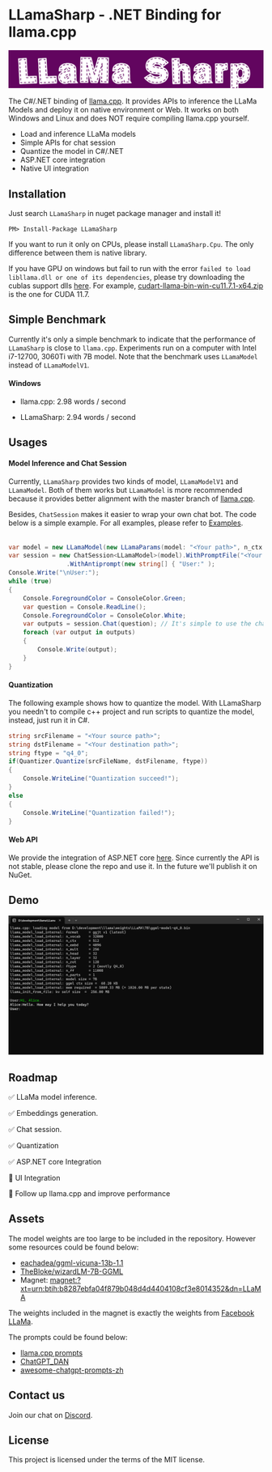 ﻿# LLamaSharp - .NET Binding for llama.cpp

![logo](Assets/LLamaSharpLogo.png)

The C#/.NET binding of [llama.cpp](https://github.com/ggerganov/llama.cpp). It provides APIs to inference the LLaMa Models and deploy it on native environment or Web. It works on 
both Windows and Linux and does NOT require compiling llama.cpp yourself.

- Load and inference LLaMa models
- Simple APIs for chat session
- Quantize the model in C#/.NET
- ASP.NET core integration
- Native UI integration

## Installation

Just search `LLamaSharp` in nuget package manager and install it!

```
PM> Install-Package LLamaSharp
```

If you want to run it only on CPUs, please install `LLamaSharp.Cpu`. The only difference between them is native library.

If you have GPU on windows but fail to run with the error `failed to load libllama.dll or one of its dependencies`, please try downloading the cublas support dlls [here](https://github.com/ggerganov/llama.cpp/releases). For example, [cudart-llama-bin-win-cu11.7.1-x64.zip
](https://github.com/ggerganov/llama.cpp/releases/download/master-773ee24/cudart-llama-bin-win-cu11.7.1-x64.zip) is the one for CUDA 11.7.

## Simple Benchmark

Currently it's only a simple benchmark to indicate that the performance of `LLamaSharp` is close to `llama.cpp`. Experiments run on a computer 
with Intel i7-12700, 3060Ti with 7B model. Note that the benchmark uses `LLamaModel` instead of `LLamaModelV1`.

#### Windows

- llama.cpp: 2.98 words / second

- LLamaSharp: 2.94 words / second

## Usages

#### Model Inference and Chat Session

Currently, `LLamaSharp` provides two kinds of model, `LLamaModelV1` and `LLamaModel`. Both of them works but `LLamaModel` is more recommended 
because it provides better alignment with the master branch of [llama.cpp](https://github.com/ggerganov/llama.cpp).

Besides, `ChatSession` makes it easier to wrap your own chat bot. The code below is a simple example. For all examples, please refer to 
[Examples](./LLama.Examples).

```cs

var model = new LLamaModel(new LLamaParams(model: "<Your path>", n_ctx: 512, repeat_penalty: 1.0f));
var session = new ChatSession<LLamaModel>(model).WithPromptFile("<Your prompt file path>")
                .WithAntiprompt(new string[] { "User:" );
Console.Write("\nUser:");
while (true)
{
    Console.ForegroundColor = ConsoleColor.Green;
    var question = Console.ReadLine();
    Console.ForegroundColor = ConsoleColor.White;
    var outputs = session.Chat(question); // It's simple to use the chat API.
    foreach (var output in outputs)
    {
        Console.Write(output);
    }
}
```

#### Quantization

The following example shows how to quantize the model. With LLamaSharp you needn't to compile c++ project and run scripts to quantize the model, instead, just run it in C#.

```cs
string srcFilename = "<Your source path>";
string dstFilename = "<Your destination path>";
string ftype = "q4_0";
if(Quantizer.Quantize(srcFileName, dstFilename, ftype))
{
    Console.WriteLine("Quantization succeed!");
}
else
{
    Console.WriteLine("Quantization failed!");
}
```

#### Web API

We provide the integration of ASP.NET core [here](./LLama.WebAPI). Since currently the API is not stable, please clone the repo and use it. In the future we'll publish it on NuGet.

## Demo

![demo-console](Assets/console_demo.gif)

## Roadmap

✅ LLaMa model inference.

✅ Embeddings generation.

✅ Chat session.

✅ Quantization

✅ ASP.NET core Integration

🔳 UI Integration

🔳 Follow up llama.cpp and improve performance

## Assets

The model weights are too large to be included in the repository. However some resources could be found below:

- [eachadea/ggml-vicuna-13b-1.1](https://huggingface.co/eachadea/ggml-vicuna-13b-1.1/tree/main)
- [TheBloke/wizardLM-7B-GGML](https://huggingface.co/TheBloke/wizardLM-7B-GGML)
- Magnet: [magnet:?xt=urn:btih:b8287ebfa04f879b048d4d4404108cf3e8014352&dn=LLaMA](magnet:?xt=urn:btih:b8287ebfa04f879b048d4d4404108cf3e8014352&dn=LLaMA)

The weights included in the magnet is exactly the weights from [Facebook LLaMa](https://github.com/facebookresearch/llama).

The prompts could be found below:

- [llama.cpp prompts](https://github.com/ggerganov/llama.cpp/tree/master/prompts) 
- [ChatGPT_DAN](https://github.com/0xk1h0/ChatGPT_DAN)
- [awesome-chatgpt-prompts-zh](https://github.com/PlexPt/awesome-chatgpt-prompts-zh)

## Contact us

Join our chat on [Discord](https://discord.gg/quBc2jrz).

## License

This project is licensed under the terms of the MIT license.